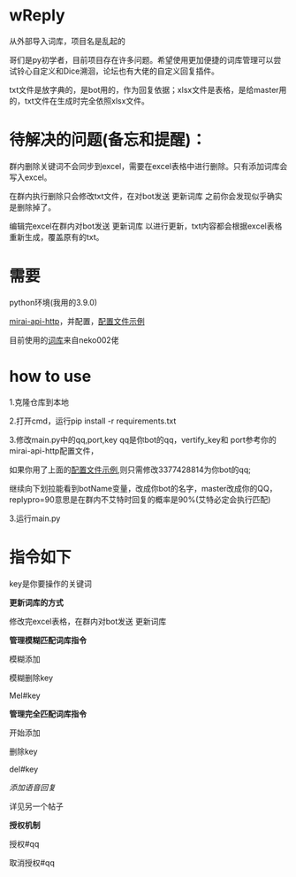 # wReply
从外部导入词库，项目名是乱起的

哥们是py初学者，目前项目存在许多问题。希望使用更加便捷的词库管理可以尝试铃心自定义和Dice溯洄，论坛也有大佬的自定义回复插件。

txt文件是放字典的，是bot用的，作为回复依据；xlsx文件是表格，是给master用的，txt文件在生成时完全依照xlsx文件。

# 待解决的问题(备忘和提醒)：

群内删除关键词不会同步到excel，需要在excel表格中进行删除。只有添加词库会写入excel。

在群内执行删除只会修改txt文件，在对bot发送 更新词库 之前你会发现似乎确实是删除掉了。

编辑完excel在群内对bot发送 更新词库 以进行更新，txt内容都会根据excel表格重新生成，覆盖原有的txt。

# 需要
  python环境(我用的3.9.0)
  
  [mirai-api-http](https://github.com/project-mirai/mirai-api-http)，并配置，[配置文件示例](https://github.com/avilliai/wReply/blob/master/setting.yml)
  
  目前使用的[词库](https://mirai.mamoe.net/topic/1829/%E5%BC%BA%E5%A4%A7%E7%9A%84%E4%BA%8C%E6%AC%A1%E5%85%83%E8%81%8A%E5%A4%A9%E6%9C%BA%E5%99%A8%E4%BA%BA%E8%AF%8D%E5%BA%932w-%E8%AF%8D%E6%9D%A1-%E4%B8%8D%E5%AE%9A%E6%9C%9F%E6%9B%B4%E6%96%B0)来自neko002佬
# how to use
  1.克隆仓库到本地
  
  2.打开cmd，运行pip install -r requirements.txt
  
  3.修改main.py中的qq,port,key qq是你bot的qq，vertify_key和 port参考你的mirai-api-http配置文件，
  
  如果你用了上面的[配置文件示例](https://github.com/avilliai/wReply/blob/master/setting.yml),则只需修改3377428814为你bot的qq;
  
  继续向下划拉能看到botName变量，改成你bot的名字，master改成你的QQ，replypro=90意思是在群内不艾特时回复的概率是90%(艾特必定会执行匹配)
  
  3.运行main.py
  
# 指令如下

  key是你要操作的关键词
  
  **更新词库的方式**
  
  修改完excel表格，在群内对bot发送 更新词库
  
  
  **管理模糊匹配词库指令**
  
  模糊添加
  
  模糊删除key
  
  Mel#key
  
  **管理完全匹配词库指令**
  
  开始添加
  
  删除key
  
  del#key
  
  *添加语音回复*
  
  详见另一个帖子
  
  **授权机制**
  
  授权#qq
  
  取消授权#qq
